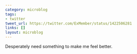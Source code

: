 ```yaml
---
category: microblog
tags:
- twitter
tweet_url: https://twitter.com/ExMember/status/1422506281
links: []
layout: microblog
---
```

Desperately need something to make me feel better.
